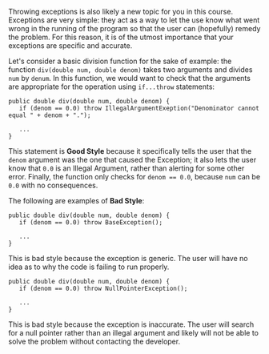 Throwing exceptions is also likely a new topic for you in this course. 
Exceptions are very simple: they act as a way to let the use know what
went wrong in the running of the program so that the user can (hopefully)
remedy the problem. For this reason, it is of the utmost importance that
your exceptions are specific and accurate. 

Let's consider a basic division function for the sake of example: the function 
`div(double num, double denom)` takes two arguments and divides `num` by `denum`.
In this function, we would want to check that the arguments are appropriate for
the operation using `if...throw` statements:

```
public double div(double num, double denom) {
   if (denom == 0.0) throw IllegalArgumentExeption("Denominator cannot equal " + denom + ".");

   ...
}
```

This statement is **Good Style** because it specifically tells the user that the `denom` argument was the one that caused the Exception; it also lets the user know that `0.0` is an Illegal Argument, rather than alerting for some other error. Finally, the function only checks for `denom == 0.0`, because `num` can be `0.0` with no consequences. 

The following are examples of **Bad Style**:

```
public double div(double num, double denom) {
   if (denom == 0.0) throw BaseException();

   ...
}
```
This is bad style because the exception is generic. The user will have no idea as to why the code is failing to run properly.

```
public double div(double num, double denom) {
   if (denom == 0.0) throw Null­Pointer­Exception();

   ...
}
```
This is bad style because the exception is inaccurate. The user will search for a null pointer rather than an illegal argument and likely will not be able to solve the problem without contacting the developer.
